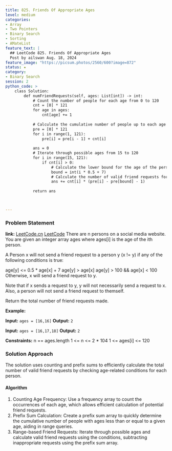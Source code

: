 ```yaml
---
title: 825. Friends Of Appropriate Ages
level: medium
categories:
- Array
- Two Pointers
- Binary Search
- Sorting
- AMateList
feature_text: |
  ## LeetCode 825. Friends Of Appropriate Ages
  Post by ailswan Aug. 18, 2024
feature_image: "https://picsum.photos/2560/600?image=872"
status: ★
category:
- Binary Search
session: 2
python_code: >
    class Solution:
        def numFriendRequests(self, ages: List[int]) -> int:
            # Count the number of people for each age from 0 to 120
            cnt = [0] * 121
            for age in ages:
                cnt[age] += 1
            
            # Calculate the cumulative number of people up to each age
            pre = [0] * 121
            for i in range(1, 121):
                pre[i] = pre[i - 1] + cnt[i]
            
            ans = 0
            # Iterate through possible ages from 15 to 120
            for i in range(15, 121):
                if cnt[i] > 0:
                    # Calculate the lower bound for the age of the person who can receive a friend request
                    bound = int(i * 0.5 + 7)
                    # Calculate the number of valid friend requests for the current age
                    ans += cnt[i] * (pre[i] - pre[bound] - 1)
            
            return ans

     

---
```


### Problem Statement
**link:**
[LeetCode.cn](https://leetcode.cn/problems/friends-of-appropriate-ages/)
[LeetCode](https://leetcode.com/friends-of-appropriate-ages/)
There are n persons on a social media website. You are given an integer array ages where ages[i] is the age of the ith person.

A Person x will not send a friend request to a person y (x != y) if any of the following conditions is true:

age[y] <= 0.5 * age[x] + 7
age[y] > age[x]
age[y] > 100 && age[x] < 100
Otherwise, x will send a friend request to y.

Note that if x sends a request to y, y will not necessarily send a request to x. Also, a person will not send a friend request to themself.

Return the total number of friend requests made.

 
**Example:**

**Input:** `ages = [16,16]`
**Output:** `2`

**Input:** `ages = [16,17,18]`
**Output:** `2`

**Constraints:**
n == ages.length
1 <= n <= 2 * 104
1 <= ages[i] <= 120
 
### Solution Approach
The solution uses counting and prefix sums to efficiently calculate the total number of valid friend requests by checking age-related conditions for each person.

#### Algorithm
1. Counting Age Frequency: Use a frequency array to count the occurrences of each age, which allows efficient calculation of potential friend requests.
2. Prefix Sum Calculation: Create a prefix sum array to quickly determine the cumulative number of people with ages less than or equal to a given age, aiding in range queries.
3. Range-based Friend Requests: Iterate through possible ages and calculate valid friend requests using the conditions, subtracting inappropriate requests using the prefix sum array.